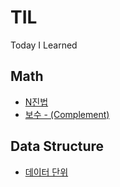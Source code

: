 # TIL

Today I Learned

## Math

- [N진법](./math/N진법.md)
- [보수 - (Complement)](./math/보수.md)

## Data Structure

- [데이터 단위]()
